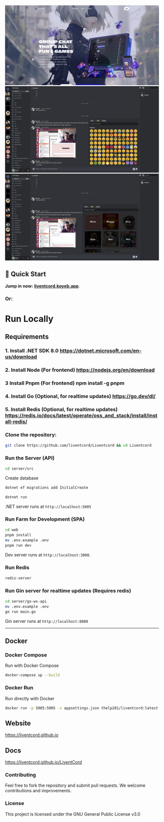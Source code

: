 ![MainPage](https://raw.githubusercontent.com/liventcord/.github/refs/heads/main/2025-02-18-174630_hyprshot.png)
![Emojis](https://raw.githubusercontent.com/liventcord/.github/refs/heads/main/2025-01-31-172631_hyprshot.png)
![Gifs](https://raw.githubusercontent.com/liventcord/.github/refs/heads/main/2025-01-31-172422_hyprshot.png)





## 🚀 Quick Start

**Jump in now:** **[liventcord.koyeb.app](https://liventcord.koyeb.app)**.
### Or:
# **Run Locally**

## Requirements
### 1. Install .NET SDK 8.0 https://dotnet.microsoft.com/en-us/download
### 2. Install Node (For frontend) https://nodejs.org/en/download
### 3 Install Pnpm (For frontend) npm install -g pnpm
### 4. Install Go (Optional, for realtime updates) https://go.dev/dl/
### 5. Install Redis (Optional, for realtime updates) https://redis.io/docs/latest/operate/oss_and_stack/install/install-redis/


### Clone the repository:
```bash
git clone https://github.com/liventcord/Liventcord && cd Liventcord
```
### Run the Server (API)
```bash
cd server/src
```
Create database
```bash
dotnet ef migrations add InitialCreate
```
```bash
dotnet run
```
.NET server runs at `http://localhost:5005`

### Run Farm for Development (SPA)
```bash
cd web
pnpm install
mv .env.example .env
pnpm run dev
```
Dev server runs at `http://localhost:3000`.

### Run Redis
```bash
redis-server
```

### Run Gin server for realtime updates (Requires redis)
```bash
cd server/go-ws-api
mv .env.example .env
go run main.go
```
Gin server runs at `http://localhost:8080`


---



## Docker
### Docker Compose
Run with Docker Compose
```bash
docker-compose up --build
```
### Docker Run
Run directly with Docker
```bash
docker run -p 5005:5005 -v appsettings.json thelp281/liventcord:latest
```
## Website
https://liventcord.github.io

## Docs
https://liventcord.github.io/LiventCord

### Contributing

Feel free to fork the repository and submit pull requests. We welcome contributions and improvements.

### License

This project is licensed under the GNU General Public License v3.0
